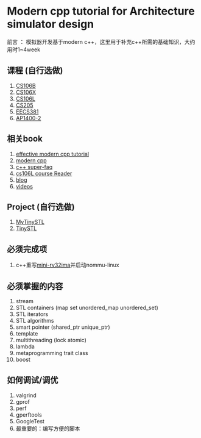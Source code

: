 # Modern cpp tutorial for Architecture simulator design

前言 ： 模拟器开发基于modern c++，这里用于补充c++所需的基础知识，大约用时1~4week


## 课程 (自行选做)

1. [CS106B](https://web.stanford.edu/class/archive/cs/cs106b/cs106b.1214/)
1. [CS106X](https://web.stanford.edu/class/cs106x)
1. [CS106L](http://web.stanford.edu/class/cs106l/)
1. [CS205](https://github.com/ShiqiYu/CPP)
1. [EECS381](https://websites.umich.edu/~eecs381/)
1. [AP1400-2](https://github.com/courseworks)


## 相关book

1. [effective modern cpp tutorial](https://cntransgroup.github.io/EffectiveModernCppChinese/Introduction.html)
1. [modern cpp](https://changkun.de/modern-cpp/)
1. [c++ super-faq](https://isocpp.org/wiki/faq)
1. [cs106L course Reader](https://www.keithschwarz.com/cs106l/fall2010/)
1. [blog](https://question-board.readthedocs.io/personal_learning_map/main.html)
1. [videos](https://space.bilibili.com/2134242)


## Project (自行选做)

1. [MyTinySTL](https://github.com/Alinshans/MyTinySTL)
1. [TinySTL](https://github.com/zouxiaohang/TinySTL)

## 必须完成项

1. c++重写[mini-rv32ima](https://github.com/cnlohr/mini-rv32ima)并启动nommu-linux

## 必须掌握的内容
1. stream
1. STL containers (map set unordered_map unordered_set)
1. STL iterators
1. STL algorithms
1. smart pointer (shared_ptr unique_ptr)
1. template 
1. multithreading (lock atomic)
1. lambda
1. metaprogramming trait class
1. boost


## 如何调试/调优
1. valgrind
1. gprof
1. perf
1. gperftools
1. GoogleTest
1. 最重要的：编写方便的脚本